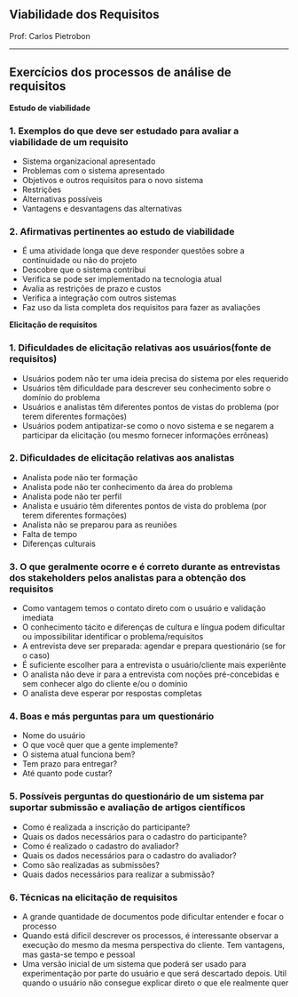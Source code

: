 ## Viabilidade dos Requisitos

Prof: Carlos Pietrobon

----
## Exercícios dos processos de análise de requisitos

**Estudo de viabilidade**

### 1. Exemplos do que deve ser estudado para avaliar a viabilidade de um requisito
- Sistema organizacional apresentado
- Problemas com o sistema apresentado
- Objetivos e outros requisitos para o novo sistema
- Restrições
- Alternativas possíveis
- Vantagens e desvantagens das alternativas

### 2. Afirmativas pertinentes ao estudo de viabilidade

- É uma atividade longa que deve responder questões sobre a continuidade ou não do projeto
- Descobre que o sistema contribui
- Verifica se pode ser implementado na tecnologia atual
- Avalia as restrições de prazo e custos
- Verifica a integração com outros sistemas
- Faz uso da lista completa dos requisitos para fazer as avaliações

**Elicitação de requisitos**

### 1. Dificuldades de elicitação relativas aos usuários(fonte de requisitos)
- Usuários podem não ter uma ideia precisa do sistema por eles requerido
- Usuários têm dificuldade para descrever seu conhecimento sobre o domínio do problema
- Usuários e analistas têm diferentes pontos de vistas do problema (por terem diferentes formações)
- Usuários podem antipatizar-se como o novo sistema e se negarem a participar da elicitação (ou mesmo fornecer informações errôneas)

### 2. Dificuldades de elicitação relativas aos analistas
- Analista pode não ter formação
- Analista pode não ter conhecimento da área do problema
- Analista pode não ter perfil
- Analista e usuário têm diferentes pontos de vista do problema (por terem diferentes formações)
- Analista não se preparou para as reuniões
- Falta de tempo
- Diferenças culturais

### 3. O que geralmente ocorre e é correto durante as entrevistas dos stakeholders pelos analistas para a obtenção dos requisitos

- Como vantagem temos o contato direto com o usuário e validação imediata
- O conhecimento tácito e diferenças de cultura e língua podem dificultar ou impossibilitar identificar o problema/requisitos
- A entrevista deve ser preparada: agendar e prepara questionário (se for o caso)
- É suficiente escolher para a entrevista o usuário/cliente mais experiênte
- O analista não deve ir para a entrevista com noções pré-concebidas e sem conhecer algo do cliente e/ou o domínio
- O analista deve esperar por respostas completas

### 4. Boas e más perguntas para um questionário
- Nome do usuário
- O que você quer que a gente implemente?
- O sistema atual funciona bem?
- Tem prazo para entregar?
- Até quanto pode custar?

### 5. Possíveis perguntas do questionário de um sistema par suportar submissão e avaliação de artigos científicos
- Como é realizada a inscrição do participante?
- Quais os dados necessários para o cadastro do participante?
- Como é realizado o cadastro do avaliador?
- Quais os dados necessários para o cadastro do avaliador?
- Como são realizadas as submissões?
- Quais dados necessários para realizar a submissão?

### 6. Técnicas na elicitação de requisitos
- A grande quantidade de documentos pode dificultar entender e focar o processo
- Quando está difícil descrever os processos, é interessante observar a execução do mesmo da mesma perspectiva do cliente. Tem vantagens, mas gasta-se tempo e pessoal
- Uma versão inicial de um sistema que poderá ser usado para experimentação por parte do usuário e que será descartado depois. Util quando o usuário não consegue explicar direto o que ele realmente quer
